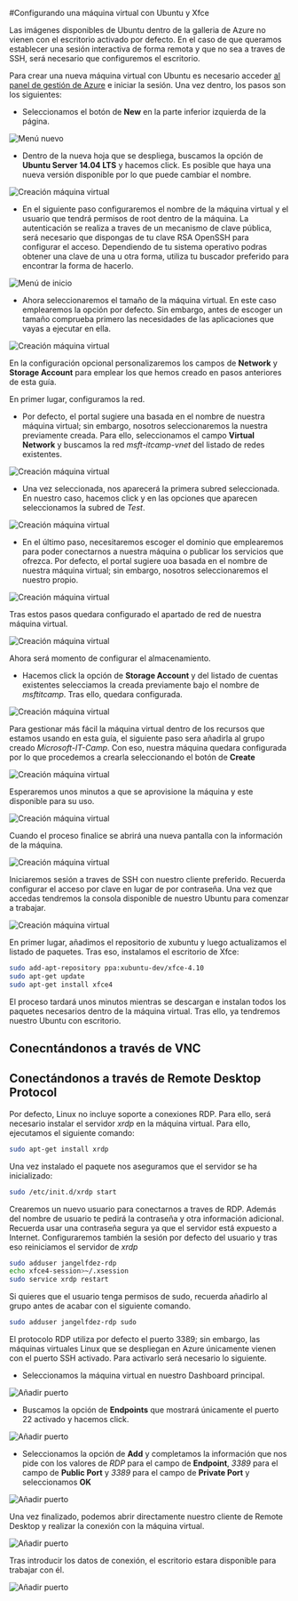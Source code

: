 #Configurando una máquina virtual con Ubuntu y Xfce

Las imágenes disponibles de Ubuntu dentro de la galleria de Azure no vienen con el escritorio activado por defecto. En el caso de que queramos establecer una sesión interactiva de forma remota y que no sea a traves de SSH, será necesario que configuremos el escritorio. 

Para crear una nueva máquina virtual con Ubuntu es necesario acceder [al panel de gestión de Azure](http://portal.azure.com "Panel de gestión de Azure") e iniciar la sesión. Una vez dentro, los pasos son los siguientes:

- Seleccionamos el botón de **New** en la parte inferior izquierda de la página.

![Menú nuevo](virtualmachines-linux-create-UbuntuGnome-Step1.png)

- Dentro de la nueva hoja que se despliega, buscamos la opción de **Ubuntu Server 14.04 LTS** y hacemos click. Es posible que haya una nueva versión disponible por lo que puede cambiar el nombre.

![Creación máquina virtual](virtualmachines-linux-create-UbuntuGnome-Step2.png)

- En el siguiente paso configuraremos el nombre de la máquina virtual y el usuario que tendrá permisos de root dentro de la máquina. La autenticación se realiza a traves de un mecanismo de clave pública, será necesario que dispongas de tu clave RSA OpenSSH para configurar el acceso. Dependiendo de tu sistema operativo podras obtener una clave de una u otra forma, utiliza tu buscador preferido para encontrar la forma de hacerlo.

![Menú de inicio](virtualmachines-linux-create-UbuntuGnome-Step3.png)

- Ahora seleccionaremos el tamaño de la máquina virtual. En este caso emplearemos la opción por defecto. Sin embargo, antes de escoger un tamaño comprueba primero las necesidades de las aplicaciones que vayas a ejecutar en ella.

![Creación máquina virtual](virtualmachines-linux-create-UbuntuGnome-Step4.png)

En la configuración opcional personalizaremos los campos de **Network** y **Storage Account** para emplear los que hemos creado en pasos anteriores de esta guía.

En primer lugar, configuramos la red. 

- Por defecto, el portal sugiere una basada en el nombre de nuestra máquina virtual; sin embargo, nosotros seleccionaremos la nuestra previamente creada. Para ello, seleccionamos el campo **Virtual Network** y buscamos la red *msft-itcamp-vnet* del listado de redes existentes. 

![Creación máquina virtual](virtualmachines-linux-create-UbuntuGnome-Step5.png)

- Una vez seleccionada, nos aparecerá la primera subred seleccionada. En nuestro caso, hacemos click y en las opciones que aparecen seleccionamos la subred de *Test*. 

![Creación máquina virtual](virtualmachines-linux-create-UbuntuGnome-Step6.png)

- En el último paso, necesitaremos escoger el dominio que emplearemos para poder conectarnos a nuestra máquina o publicar los servicios que ofrezca.  Por defecto, el portal sugiere uoa basada en el nombre de nuestra máquina virtual; sin embargo, nosotros seleccionaremos el nuestro propio.

![Creación máquina virtual](virtualmachines-linux-create-UbuntuGnome-Step7.png)

Tras estos pasos quedara configurado el apartado de red de nuestra máquina virtual.

![Creación máquina virtual](virtualmachines-linux-create-UbuntuGnome-Step8.png)

Ahora será momento de configurar el almacenamiento.

- Hacemos click la opción de **Storage Account** y del listado de cuentas existentes selecciamos la creada previamente bajo el nombre de *msftitcamp*. Tras ello, quedara configurada.

![Creación máquina virtual](virtualmachines-linux-create-UbuntuGnome-Step9.png)

Para gestionar más fácil la máquina virtual dentro de los recursos que estamos usando en esta guía, el siguiente paso sera añadirla al grupo creado *Microsoft-IT-Camp*. Con eso, nuestra máquina quedara configurada por lo que procedemos a crearla seleccionando el botón de **Create**

![Creación máquina virtual](virtualmachines-linux-create-UbuntuGnome-Step10.png)

Esperaremos unos minutos a que se aprovisione la máquina y este disponible para su uso. 

![Creación máquina virtual](virtualmachines-linux-create-UbuntuGnome-Step11.png)

Cuando el proceso finalice se abrirá una nueva pantalla con la información de la máquina.

![Creación máquina virtual](virtualmachines-linux-create-UbuntuGnome-Step12.png)

Iniciaremos sesión a traves de SSH con nuestro cliente preferido. Recuerda configurar el acceso por clave en lugar de por contraseña. Una vez que accedas tendremos la consola disponible de nuestro Ubuntu para comenzar a trabajar.

![Creación máquina virtual](virtualmachines-linux-create-UbuntuGnome-Step13.png)

En primer lugar, añadimos el repositorio de xubuntu y luego actualizamos el listado de paquetes. Tras eso, instalamos el escritorio de Xfce:

```bash
sudo add-apt-repository ppa:xubuntu-dev/xfce-4.10
sudo apt-get update
sudo apt-get install xfce4 
```

El proceso tardará unos minutos mientras se descargan e instalan todos los paquetes necesarios dentro de la máquina virtual. Tras ello, ya tendremos nuestro Ubuntu con escritorio.


## Conecntándonos a través de VNC


## Conectándonos a través de Remote Desktop Protocol

Por defecto, Linux no incluye soporte a conexiones RDP. Para ello, será necesario instalar el servidor *xrdp* en la máquina virtual. Para ello, ejecutamos el siguiente comando:

```bash
sudo apt-get install xrdp
```

Una vez instalado el paquete nos aseguramos que el servidor se ha inicializado:

```bash
sudo /etc/init.d/xrdp start
```

Crearemos un nuevo usuario para conectarnos a traves de RDP. Además del nombre de usuario te pedirá la contraseña y otra información adicional. Recuerda usar una contraseña segura ya que el servidor está expuesto a Internet. Configuraremos también la sesión por defecto del usuario y tras eso reiniciamos el servidor de *xrdp*

```bash
sudo adduser jangelfdez-rdp
echo xfce4-session>~/.xsession
sudo service xrdp restart
```

Si quieres que el usuario tenga permisos de sudo, recuerda añadirlo al grupo antes de acabar con el siguiente comando.

```bash
sudo adduser jangelfdez-rdp sudo
```

El protocolo RDP utiliza por defecto el puerto 3389; sin embargo, las máquinas virtuales Linux que se despliegan en Azure únicamente vienen con el puerto SSH activado. Para activarlo será necesario lo siguiente.

- Seleccionamos la máquina virtual en nuestro Dashboard principal.

![Añadir puerto](virtualmachines-linux-create-UbuntuGnome-RDP-Step1.png)

- Buscamos la opción de **Endpoints** que mostrará únicamente el puerto 22 activado y hacemos click.

![Añadir puerto](virtualmachines-linux-create-UbuntuGnome-RDP-Step2.png)

- Seleccionamos la opción de **Add** y completamos la información que nos pide con los valores de *RDP* para el campo de **Endpoint**, *3389* para el campo de **Public Port** y *3389* para el campo de **Private Port** y seleccionamos **OK**

![Añadir puerto](virtualmachines-linux-create-UbuntuGnome-RDP-Step3.png)

Una vez finalizado, podemos abrir directamente nuestro cliente de Remote Desktop y realizar la conexión con la máquina virtual. 

![Añadir puerto](virtualmachines-linux-create-UbuntuGnome-RDP-Step4.png)

Tras introducir los datos de conexión, el escritorio estara disponible para trabajar con él.

![Añadir puerto](virtualmachines-linux-create-UbuntuGnome-RDP-Step5.png)







	       
